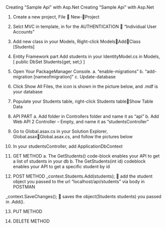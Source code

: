 Creating "Sample Api" with Asp.Net 
Creating "Sample Api" with Asp.Net
1.	Create a new project,	File  New-Project
 
2.	Selct MVC in template, in for the AUTHENTICATION   “Individual User Accounts”
 



3.	Add new class in your Models, Right-click ModelsAddClass [Students]

 

 







4.	Entity Framework part
Add students in your IdentityModel.cs in Models, 
[ public DbSet<Students> Students{get; set;} ]

 
5.	Open Your PackageManager Console.
a.	“enable-migrations”
b.	“add-migration [nameofmigration]”
c.	Update-database
 






6.	Click Show All Files, the icon is shown in the picture below, and .mdf is your database
 
7.	Populate your Students table, right-click Students tableShow Table Data
 


8.	API PART
a.	Add folder in Controllers folder and name it as “api”
b.	Add Web API 2 Controller – Empty, and name it as “studentsController”
 
9.	Go to Global.asax.cs in your Solution Explorer, Global.asaxGlobal.asax.cs, and follow the pictures below
 

 


10.	 In your studentsController, add ApplicationDbContext	

 







11.	GET METHOD
a.	The GetStudents() code-block enables your API to get a list of students in your db
b.	The GetStudents(int id)  codeblock enables your API to get a specific student by id
 
12.	POST METHOD
_context.Students.Add(students);  add the student object you passed to the url “localhost/api/students” via body in POSTMAN

_context.SaveChanges();  saves the object(Students students) you passed in .Add().
 



13.	PUT METHOD

 

14.	DELETE METHOD
 



